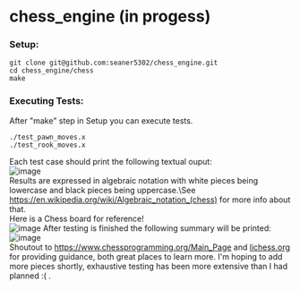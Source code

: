 # chess_engine (in progess)
### Setup:
```
git clone git@github.com:seaner5302/chess_engine.git
cd chess_engine/chess
make
```
### Executing Tests:
After "make" step in Setup you can execute tests.
```
./test_pawn_moves.x
./test_rook_moves.x
```
Each test case should print the following textual ouput:\
![image](https://github.com/user-attachments/assets/f36a7af3-5f91-4965-85bd-ab9d4452ca3c)\
Results are expressed in algebraic notation with white pieces being lowercase and black pieces being uppercase.\See https://en.wikipedia.org/wiki/Algebraic_notation_(chess) for more info about that.\
Here is a Chess board for reference!\
![image](https://github.com/user-attachments/assets/40a0163b-7b64-41a8-8230-ed380f165a0c)
After testing is finished the following summary will be printed:\
![image](https://github.com/user-attachments/assets/16836f6b-0abc-4845-89f7-d8a4cc4b80a5)\
Shoutout to https://www.chessprogramming.org/Main_Page and [lichess.org](https://lichess.org/) for providing guidance, both great places to learn more. I'm hoping to add more pieces shortly, exhaustive testing has been more extensive than I had planned :( .
